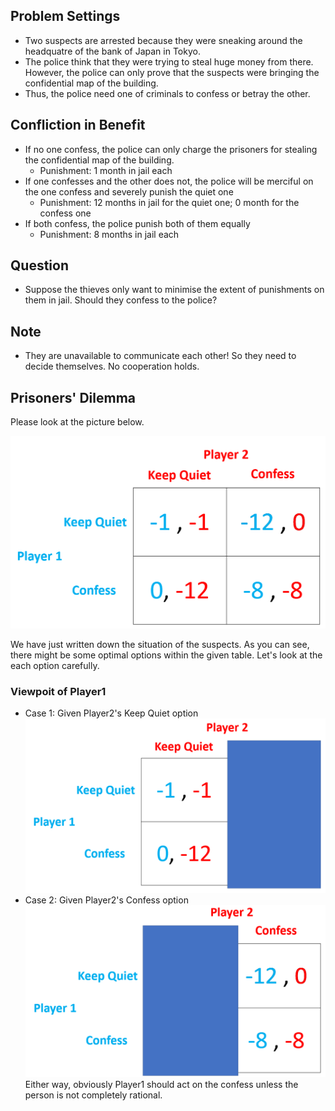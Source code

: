 ## Problem Settings
* Two suspects are arrested because they were sneaking around the headquatre of the bank of Japan in Tokyo.
* The police think that they were trying to steal huge money from there. However, the police can only prove that the suspects were bringing the confidential map of the building.
* Thus, the police need one of criminals to confess or betray the other.

## Confliction in Benefit
* If no one confess, the police can only charge the prisoners for stealing the confidential map of the building.
	- Punishment: 1 month in jail each
* If one confesses and the other does not, the police will be merciful on the one confess and severely punish the quiet one
	- Punishment: 12 months in jail for the quiet one; 0 month for the confess one
* If both confess, the police punish both of them equally
	- Punishment: 8 months in jail each

## Question
* Suppose the thieves only want to minimise the extent of punishments on them in jail. Should they confess to the police?

## Note
* They are unavailable to communicate each other! So they need to decide themselves. No cooperation holds.

## Prisoners' Dilemma
Please look at the picture below.

![table1](https://github.com/Rowing0914/GameTheory_Python/blob/master/Prisoners_Dilemma/images/1.PNG)

We have just written down the situation of the suspects. As you can see, there might be some optimal options within the given table.
Let's look at the each option carefully.

### Viewpoit of Player1
- Case 1: Given Player2's Keep Quiet option
![table2](https://github.com/Rowing0914/GameTheory_Python/blob/master/Prisoners_Dilemma/images/2.PNG)
- Case 2: Given Player2's Confess option
![table2](https://github.com/Rowing0914/GameTheory_Python/blob/master/Prisoners_Dilemma/images/3.PNG)
Either way, obviously Player1 should act on the confess unless the person is not completely rational.
